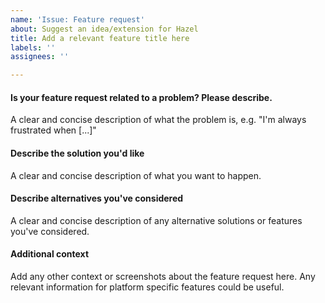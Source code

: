 ```yaml
---
name: 'Issue: Feature request'
about: Suggest an idea/extension for Hazel
title: Add a relevant feature title here
labels: ''
assignees: ''

---
```


#### Is your feature request related to a problem? Please describe.
A clear and concise description of what the problem is, e.g. "I'm always frustrated when [...]"

#### Describe the solution you'd like
A clear and concise description of what you want to happen.

#### Describe alternatives you've considered
A clear and concise description of any alternative solutions or features you've considered.

#### Additional context
Add any other context or screenshots about the feature request here. Any relevant information for platform specific features could be useful.
